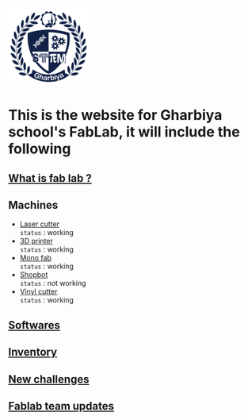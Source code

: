 ![logo](logo.png)  
# This is the website for Gharbiya school's FabLab, it will include the following

## [What is fab lab ?](/fablab-info.md)

## Machines
- [Laser cutter](/machines/laser-cutter.md)  
`status` : working
- [3D printer](/machines/3d-printer.md)  
`status` : working
- [Mono fab](/machines/monofab.md)  
`status` : working
- [Shopbot](/machines/shopbot.md)  
`status` : not working
- [Vinyl cutter](/machines/vinyl-cutter.md)  
`status` : working

## [Softwares](/software.md)
## [Inventory](/inventory/inventory.md)
## [New challenges](new-challenges.md)
## [Fablab team updates](/fablabteam/fablab-team-updates.md)